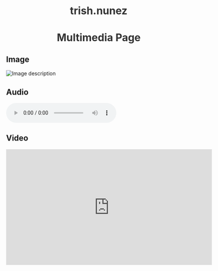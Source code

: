 # trish.nunez
<!DOCTYPE html>
<html>
<head>
  <title>Multimedia Page</title>
  <style>
    h1 {
      color: #333;
      text-align: center;
    }
 .container {
      max-width: 800px;
      margin: 0 auto;
      padding: 20px;
      background-color: rgba(255, 255, 255, 0.8);
    }
    p {
      font-size: 18px;
      line-height: 1.5;
      margin-bottom: 20px;
    }

  </style>
</head>
<body>
  <h1>Multimedia Page</h1>

  <h2>Image</h2>
  <img src="https://scontent.fmnl17-4.fna.fbcdn.net/v/t1.15752-9/348366111_183475038018766_7782376575850928586_n.jpg?_nc_cat=105&ccb=1-7&_nc_sid=ae9488&_nc_eui2=AeFFt_sefmpup6Be0wbGF4SqDkO4NR9aqKUOQ7g1H1qopTaigfO-v6Diq65OyXK1sglW8L_n3IOngwTZtNyAdb2V&_nc_ohc=JG2hKrXQ1ecAX9Z-M1O&_nc_ht=scontent.fmnl17-4.fna&oh=03_AdThO93x9OnYFTgQBEPiOkLXvIA9SlBaEsroHpiEEUDrAw&oe=64B5D4FA&dl=1" alt="Image description">

 

  <h2>Audio</h2>
 <audio controls autoplay>
 <source src="https://nmun.mnuu.nu/api/v1/download?sig=q40xmgvIxEo%2FNjQh0hsCyTja9A2oGL6Z7cnHz1MHEAh%2FDrw5I6Z72Ten8z%2BJJrt%2BAEaG2u4SuL8cGuvintHeM%2Ba4KIorS49W6zVU8O8ZfuFyKOmmfRb5RdUSitggM2VjDISc855GnMBdBR8ML3JZeczK40fUKJiKrtBU%2BbJx52R%2B67dPjcpkQPiFcM4aTBeAizU4s0AAZqsrZ7xYYKvpMA1ey95Dpil2R7jNGEmHFbOMTUnUGFobg6zb%2FvJjuBm%2F8vA94JDW00saSHTnkpeIaGcDo5KnhD0c7I%2B%2B6eG%2B1Pv%2FwcPPE95pAWkJJcDysmgOU10tAsrJJtJt3P1H4qM4Cg%3D%3D"
type="audio/ogg">
 <source src="https://nmun.mnuu.nu/api/v1/download?sig=q40xmgvIxEo%2FNjQh0hsCyTja9A2oGL6Z7cnHz1MHEAh%2FDrw5I6Z72Ten8z%2BJJrt%2BAEaG2u4SuL8cGuvintHeM%2Ba4KIorS49W6zVU8O8ZfuFyKOmmfRb5RdUSitggM2VjDISc855GnMBdBR8ML3JZeczK40fUKJiKrtBU%2BbJx52R%2B67dPjcpkQPiFcM4aTBeAizU4s0AAZqsrZ7xYYKvpMA1ey95Dpil2R7jNGEmHFbOMTUnUGFobg6zb%2FvJjuBm%2F8vA94JDW00saSHTnkpeIaGcDo5KnhD0c7I%2B%2B6eG%2B1Pv%2FwcPPE95pAWkJJcDysmgOU10tAsrJJtJt3P1H4qM4Cg%3D%3D"
type="audio/mpeg">
Your browser does not support the audio element.
</audio>


 <h2>Video</h2>
  
<iframe width="560" height="315" src="https://www.youtube.com/embed/wS52h2vTQAY"
title="YouTube video player" frameborder="0" allow="accelerometer; autoplay; clipboardwrite; encrypted-media; gyroscope; picture-in-picture; web-share" allowfullscreen>

</body>
</html>
